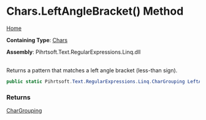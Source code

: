# Chars\.LeftAngleBracket\(\) Method

[Home](../../../../../../README.md)

**Containing Type**: [Chars](../README.md)

**Assembly**: Pihrtsoft\.Text\.RegularExpressions\.Linq\.dll

\
Returns a pattern that matches a left angle bracket \(less\-than sign\)\.

```csharp
public static Pihrtsoft.Text.RegularExpressions.Linq.CharGrouping LeftAngleBracket()
```

### Returns

[CharGrouping](../../CharGrouping/README.md)

